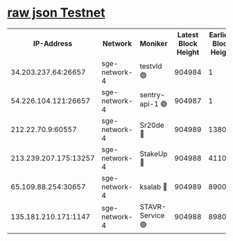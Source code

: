 
[raw json Testnet](https://rpc-check.sget.stavr.tech/sget/rpc-sget-result.json)
=


<table><tr><th>IP-Address</th><th>Network</th><th>Moniker</th><th>Latest Block Height</th><th>Earliest Block Height</th><th>Catching Up</th><th>Tx Index</th><th>Voting Power</th><th>Scan Time</th></tr><tr><td>34.203.237.64:26657</td><td>sge-network-4</td><td>testvld 🟢</td><td>904984</td><td>1</td><td>False</td><td>on</td><td>0</td><td>2024-01-01T07:34:42.812624131UTC</td></tr><tr><td>54.226.104.121:26657</td><td>sge-network-4</td><td>sentry-api-1 🟢</td><td>904987</td><td>1</td><td>False</td><td>on</td><td>0</td><td>2024-01-01T07:34:57.809316141UTC</td></tr><tr><td>212.22.70.9:60557</td><td>sge-network-4</td><td>Sr20de 🔴</td><td>904989</td><td>138001</td><td>False</td><td>on</td><td>99</td><td>2024-01-01T07:35:11.559200358UTC</td></tr><tr><td>213.239.207.175:13257</td><td>sge-network-4</td><td>StakeUp 🔴</td><td>904988</td><td>411001</td><td>False</td><td>off</td><td>100</td><td>2024-01-01T07:35:06.244413008UTC</td></tr><tr><td>65.109.88.254:30657</td><td>sge-network-4</td><td>ksalab 🔴</td><td>904989</td><td>890001</td><td>False</td><td>off</td><td>40</td><td>2024-01-01T07:35:11.078553789UTC</td></tr><tr><td>135.181.210.171:1147</td><td>sge-network-4</td><td>STAVR-Service 🟢</td><td>904988</td><td>898001</td><td>False</td><td>on</td><td>0</td><td>2024-01-01T07:35:06.553260881UTC</td></tr></table>

